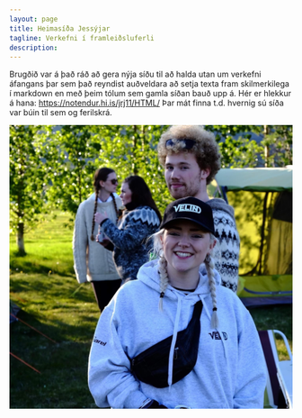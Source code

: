 ```yaml
---
layout: page
title: Heimasíða Jessýjar
tagline: Verkefni í framleiðsluferli
description: 
---
```

Brugðið var á það ráð að gera nýja síðu til að halda utan um verkefni áfangans þar sem það reyndist auðveldara að setja texta fram skilmerkilega í markdown en með þeim tólum sem gamla síðan bauð upp á. Hér er hlekkur á hana: https://notendur.hi.is/jrj11/HTML/
Þar mát finna t.d. hvernig sú síða var búin til sem og ferilskrá. 

![](myndir/jj.jpg)
